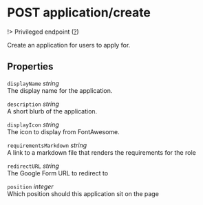 # <span class="badge badge-light">POST</span> <span class="badge badge-light">application/create</span>

!> Privileged endpoint ([?](privileged.md))

Create an application for users to apply for.

## Properties

`displayName` *string*  
The display name for the application.

`description` *string*  
A short blurb of the application.

`displayIcon` *string*  
The icon to display from FontAwesome.

`requirementsMarkdown` *string*  
A link to a markdown file that renders the requirements for the role

`redirectURL` *string*  
The Google Form URL to redirect to

`position` *integer*  
Which position should this application sit on the page

